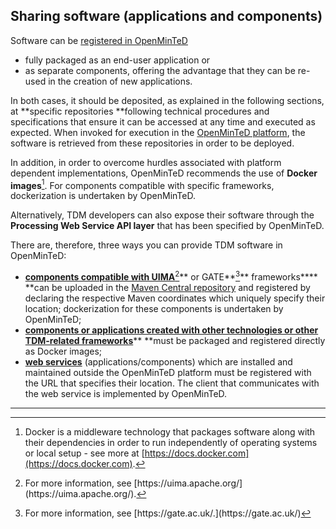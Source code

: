 ## Sharing software \(applications and components\)

Software can be [registered in OpenMinTeD](https://services.openminted.eu/resourceRegistration/component)

* fully packaged as an end-user application or 
* as separate components, offering the advantage that they can be re-used in the creation of new applications.

In both cases, it should be deposited, as explained in the following sections, at **specific repositories **following technical procedures and specifications that ensure it can be accessed at any time and executed as expected. When invoked for execution in the [OpenMinTeD platform](https://services.openminted.eu/runApplication), the software is retrieved from these repositories in order to be deployed.

In addition, in order to overcome hurdles associated with platform dependent implementations, OpenMinTeD recommends the use of **Docker images**[^1]. For components compatible with specific frameworks, dockerization is undertaken by OpenMinTeD.

Alternatively, TDM developers can also expose their software through the **Processing Web Service API layer** that has been specified by OpenMinTeD.

There are, therefore, three ways you can provide TDM software in OpenMinTeD:

* [**components compatible with UIMA**[^2]** or GATE**[^3]** frameworks**](//sharing-uima-and-gate-components.md)** **can be uploaded in the [Maven Central repository](http://maven.apache.org) and registered by declaring the respective Maven coordinates which uniquely specify their  location; dockerization for these components is undertaken by OpenMinTeD;
* [**components or applications created with other technologies or other TDM-related frameworks**](//sharing-components-as-dockerised-images.md)** **must be packaged  and registered directly as Docker images;
* [**web services**](//guidelines_for_providers_of_sw_resources/sharing-web-services.md) \(applications/components\) which are installed and maintained outside the OpenMinTeD platform must be registered with the URL that specifies their location. The client that communicates with the web service is implemented by OpenMinTeD.

---

[^1]: Docker is a middleware technology that packages software along with their dependencies in order to run independently of operating systems or local setup - see more at [https://docs.docker.com](https://docs.docker.com).

[^2]: For more information, see [https://uima.apache.org/](https://uima.apache.org/).

[^3]: For more information, see [https://gate.ac.uk/.](https://gate.ac.uk/)

